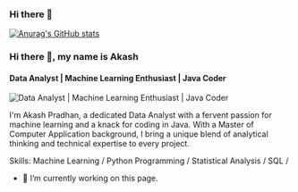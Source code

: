 ### Hi there 👋

[![Anurag's GitHub stats](https://github-readme-stats.vercel.app/api?username=Akash)](https://github.com/anuraghazra/github-readme-stats)

### Hi there 👋, my name is Akash
#### Data Analyst | Machine Learning Enthusiast | Java Coder
![Data Analyst | Machine Learning Enthusiast | Java Coder](https://media.licdn.com/dms/image/C5612AQFtbi0FRSF3kg/article-cover_image-shrink_720_1280/0/1602477927556?e=2147483647&v=beta&t=UN6KKlWbEnxJE5T1FMYxNdGtmYDfAoSNhh7J_TNcens)

 I'm Akash Pradhan, a dedicated Data Analyst with a fervent passion for machine learning and a knack for coding in Java. With a Master of Computer Application background, I bring a unique blend of analytical thinking and technical expertise to every project.

Skills: Machine Learning / Python Programming / Statistical Analysis / SQL  / 

- 🔭 I’m currently working on this page. 












